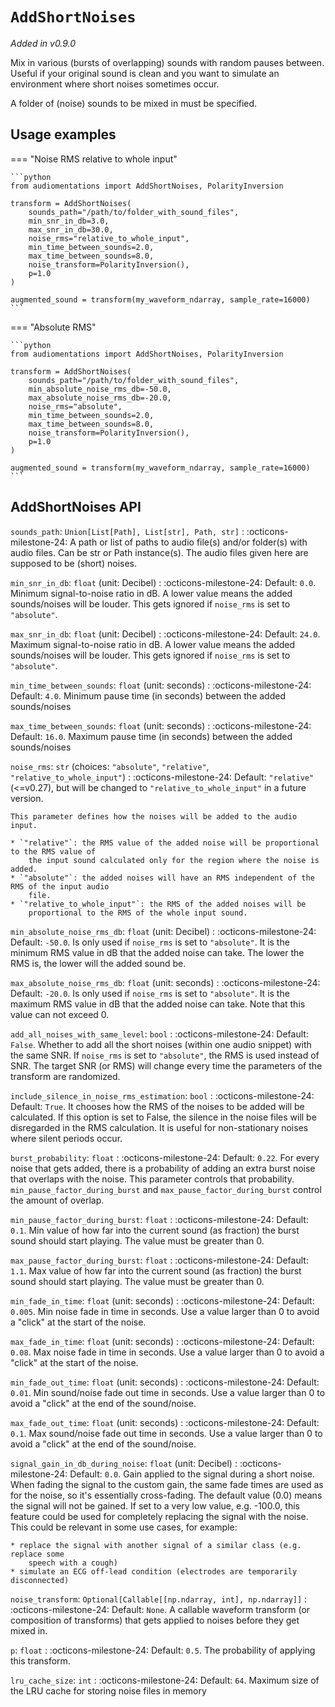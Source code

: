 # `AddShortNoises`

_Added in v0.9.0_

Mix in various (bursts of overlapping) sounds with random pauses between. Useful if your
original sound is clean and you want to simulate an environment where short noises sometimes
occur.

A folder of (noise) sounds to be mixed in must be specified.


## Usage examples


=== "Noise RMS relative to whole input"

    ```python
    from audiomentations import AddShortNoises, PolarityInversion
    
    transform = AddShortNoises(
        sounds_path="/path/to/folder_with_sound_files",
        min_snr_in_db=3.0,
        max_snr_in_db=30.0,
        noise_rms="relative_to_whole_input",
        min_time_between_sounds=2.0,
        max_time_between_sounds=8.0,
        noise_transform=PolarityInversion(),
        p=1.0
    )
    
    augmented_sound = transform(my_waveform_ndarray, sample_rate=16000)
    ```

=== "Absolute RMS"

    ```python
    from audiomentations import AddShortNoises, PolarityInversion
    
    transform = AddShortNoises(
        sounds_path="/path/to/folder_with_sound_files",
        min_absolute_noise_rms_db=-50.0,
        max_absolute_noise_rms_db=-20.0,        
        noise_rms="absolute",
        min_time_between_sounds=2.0,
        max_time_between_sounds=8.0,
        noise_transform=PolarityInversion(),
        p=1.0
    )
    
    augmented_sound = transform(my_waveform_ndarray, sample_rate=16000)
    ```

## AddShortNoises API

`sounds_path`: `Union[List[Path], List[str], Path, str]`
:   :octicons-milestone-24: A path or list of paths to audio file(s) and/or folder(s)
    with audio files. Can be str or Path instance(s). The audio files given here are
    supposed to be (short) noises.

`min_snr_in_db`: `float` (unit: Decibel)
:   :octicons-milestone-24: Default: `0.0`. Minimum signal-to-noise ratio in dB. A lower
    value means the added sounds/noises will be louder. This gets ignored if `noise_rms`
    is set to `"absolute"`.

`max_snr_in_db`: `float` (unit: Decibel)
:   :octicons-milestone-24: Default: `24.0`. Maximum signal-to-noise ratio in dB. A
    lower value means the added sounds/noises will be louder. This gets ignored if
    `noise_rms` is set to `"absolute"`.

`min_time_between_sounds`: `float` (unit: seconds)
:   :octicons-milestone-24: Default: `4.0`. Minimum pause time (in seconds) between the
    added sounds/noises

`max_time_between_sounds`: `float` (unit: seconds)
:   :octicons-milestone-24: Default: `16.0`. Maximum pause time (in seconds) between the
    added sounds/noises

`noise_rms`: `str` (choices: `"absolute"`, `"relative"`, `"relative_to_whole_input"`)
:   :octicons-milestone-24: Default: `"relative"` (<=v0.27), but will be changed to
    `"relative_to_whole_input"` in a future version.

    This parameter defines how the noises will be added to the audio input.

    * `"relative"`: the RMS value of the added noise will be proportional to the RMS value of
        the input sound calculated only for the region where the noise is added.
    * `"absolute"`: the added noises will have an RMS independent of the RMS of the input audio
        file.
    * `"relative_to_whole_input"`: the RMS of the added noises will be
        proportional to the RMS of the whole input sound.

`min_absolute_noise_rms_db`: `float` (unit: Decibel)
:   :octicons-milestone-24: Default: `-50.0`. Is only used if `noise_rms` is set to
    `"absolute"`. It is the minimum RMS value in dB that the added noise can take. The
    lower the RMS is, the lower will the added sound be.

`max_absolute_noise_rms_db`: `float` (unit: seconds)
:   :octicons-milestone-24: Default: `-20.0`. Is only used if `noise_rms` is set to
    `"absolute"`. It is the maximum RMS value in dB that the added noise can take. Note
    that this value can not exceed 0.

`add_all_noises_with_same_level`: `bool`
:   :octicons-milestone-24: Default: `False`. Whether to add all the short noises
    (within one audio snippet) with the same SNR. If `noise_rms` is set to `"absolute"`,
    the RMS is used instead of SNR. The target SNR (or RMS) will change every time the
    parameters of the transform are randomized.

`include_silence_in_noise_rms_estimation`: `bool`
:   :octicons-milestone-24: Default: `True`. It chooses how the RMS of
    the noises to be added will be calculated. If this option is set to False, the silence
    in the noise files will be disregarded in the RMS calculation. It is useful for
    non-stationary noises where silent periods occur.

`burst_probability`: `float`
:   :octicons-milestone-24: Default: `0.22`. For every noise that gets added, there
    is a probability of adding an extra burst noise that overlaps with the noise. This
    parameter controls that probability. `min_pause_factor_during_burst` and
    `max_pause_factor_during_burst` control the amount of overlap.

`min_pause_factor_during_burst`: `float`
:   :octicons-milestone-24: Default: `0.1`. Min value of how far into the current sound (as
    fraction) the burst sound should start playing. The value must be greater than 0.

`max_pause_factor_during_burst`: `float`
:   :octicons-milestone-24: Default: `1.1`. Max value of how far into the current sound (as
    fraction) the burst sound should start playing. The value must be greater than 0.

`min_fade_in_time`: `float` (unit: seconds)
:   :octicons-milestone-24: Default: `0.005`. Min noise fade in time in seconds. Use a
    value larger than 0 to avoid a "click" at the start of the noise.

`max_fade_in_time`: `float` (unit: seconds)
:   :octicons-milestone-24: Default: `0.08`. Max noise fade in time in seconds. Use a
    value larger than 0 to avoid a "click" at the start of the noise.

`min_fade_out_time`: `float` (unit: seconds)
:   :octicons-milestone-24: Default: `0.01`. Min sound/noise fade out time in seconds.
    Use a value larger than 0 to avoid a "click" at the end of the sound/noise.

`max_fade_out_time`: `float` (unit: seconds)
:   :octicons-milestone-24: Default: `0.1`. Max sound/noise fade out time in seconds.
    Use a value larger than 0 to avoid a "click" at the end of the sound/noise.

`signal_gain_in_db_during_noise`: `float` (unit: Decibel)
:   :octicons-milestone-24: Default: `0.0`. Gain applied to the signal during a short noise.
    When fading the signal to the custom gain, the same fade times are used as
    for the noise, so it's essentially cross-fading. The default value (0.0) means
    the signal will not be gained. If set to a very low value, e.g. -100.0, this
    feature could be used for completely replacing the signal with the noise.
    This could be relevant in some use cases, for example:

    * replace the signal with another signal of a similar class (e.g. replace some
        speech with a cough)
    * simulate an ECG off-lead condition (electrodes are temporarily disconnected)

`noise_transform`: `Optional[Callable[[np.ndarray, int], np.ndarray]]`
:   :octicons-milestone-24: Default: `None`. A callable waveform transform (or
    composition of transforms) that gets applied to noises before they get mixed in.

`p`: `float`
:   :octicons-milestone-24: Default: `0.5`. The probability of applying this transform.

`lru_cache_size`: `int`
:   :octicons-milestone-24: Default: `64`. Maximum size of the LRU cache for storing
    noise files in memory
